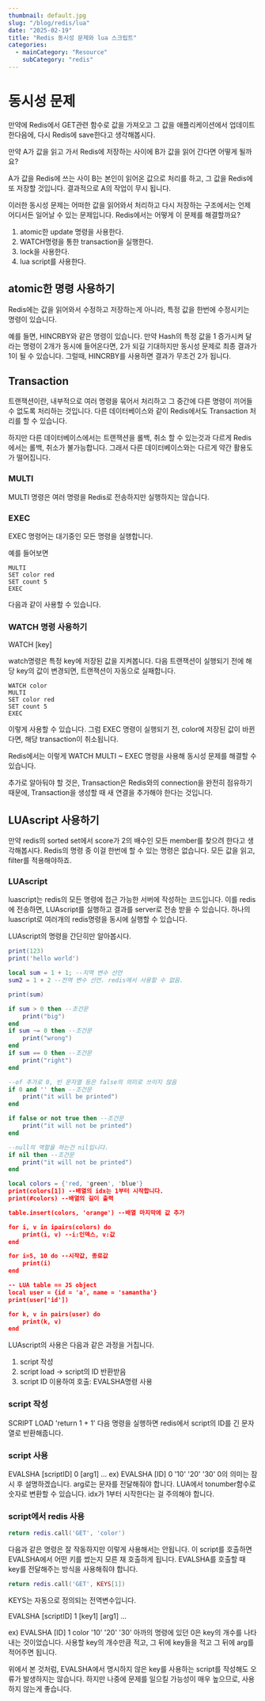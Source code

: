 ```yaml
---
thumbnail: default.jpg
slug: "/blog/redis/lua"
date: "2025-02-19"
title: "Redis 동시성 문제와 lua 스크립트"
categories:
  - mainCategory: "Resource"
    subCategory: "redis"
---
```

# 동시성 문제

만약에 Redis에서 GET관련 함수로 값을 가져오고 그 값을 애플리케이션에서 업데이트 한다음에, 다시 Redis에 save한다고 생각해봅시다.

만약 A가 값을 읽고 가서 Redis에 저장하는 사이에 B가 값을 읽어 간다면 어떻게 될까요?

A가 값을 Redis에 쓰는 사이 B는 본인이 읽어온 값으로 처리를 하고, 그 값을 Redis에 또 저장할 것입니다. 결과적으로 A의 작업이 무시 됩니다.

이러한 동시성 문제는 어떠한 값을 읽어와서 처리하고 다시 저장하는 구조에서는 언제 어디서든 일어날 수 있는 문제입니다. Redis에서는 어떻게 이 문제를 해결할까요?

1. atomic한 update 명령을 사용한다.
2. WATCH명령을 통한 transaction을 실행한다.
3. lock을 사용한다.
4. lua script를 사용한다.

## atomic한 명령 사용하기
Redis에는 값을 읽어와서 수정하고 저장하는게 아니라, 특정 값을 한번에 수정시키는 명령이 있습니다.

예를 들면, HINCRBY와 같은 명령이 있습니다. 
만약 Hash의 특정 값을 1 증가시켜 달라는 명령이 2개가 동시에 들어온다면, 2가 되길 기대하지만 동시성 문제로 최종 결과가 1이 될 수 있습니다.
그럴때, HINCRBY를 사용하면 결과가 무조건 2가 됩니다.

## Transaction

트랜잭션이란, 내부적으로 여러 명령을 묶어서 처리하고 그 중간에 다른 명령이 끼어들 수 없도록 처리하는 것입니다.
다른 데이터베이스와 같이 Redis에서도 Transaction 처리를 할 수 있습니다.

하지만 다른 데이터베이스에서는 트랜잭션을 롤백, 취소 할 수 있는것과 다르게 Redis에서는 롤백, 취소가 불가능합니다. 그래서 다른 데이터베이스와는 다르게 약간 활용도가 떨어집니다.

### MULTI
MULTI 명령은 여러 명령을 Redis로 전송하지만 실행하지는 않습니다.

### EXEC
EXEC 명령어는 대기중인 모든 명령을 실행합니다.

예를 들어보면
```
MULTI
SET color red
SET count 5
EXEC
```
다음과 같이 사용할 수 있습니다.

### WATCH 명령 사용하기
WATCH \[key]

watch명령은 특정 key에 저장된 값을 지켜봅니다.
다음 트랜잭션이 실행되기 전에 해당 key의 값이 변경되면, 트랜잭션이 자동으로 실패합니다.

```
WATCH color
MULTI
SET color red
SET count 5
EXEC
```
이렇게 사용할 수 있습니다. 그럼 EXEC 명령이 실행되기 전, color에 저장된 값이 바뀐다면, 해당 transaction이 취소됩니다.

Redis에서는 이렇게 WATCH MULTI ~ EXEC 명령을 사용해 동시성 문제를 해결할 수 있습니다.

추가로 알아둬야 할 것은, Transaction은 Redis와의 connection을 완전히 점유하기 때문에, Transaction을 생성할 때 새 연결을 추가해야 한다는 것입니다.

## LUAscript 사용하기

만약 redis의 sorted set에서 score가 2의 배수인 모든 member를 찾으려 한다고 생각해봅시다.
Redis의 명령 중 이걸 한번에 할 수 있는 명령은 없습니다.
모든 값을 읽고, filter를 적용해야하죠.

### LUAscript
luascript는 redis의 모든 명령에 접근 가능한 서버에 작성하는 코드입니다.
이를 redis에 전송하면, LUAscript를 실행하고 결과를 server로 전송 받을 수 있습니다.
하나의 luascript로 여러개의 redis명령을 동시에 실행할 수 있습니다.

LUAscript의 명령을 간단히만 알아봅시다.

```lua
print(123)
print('hello world')

local sum = 1 + 1; --지역 변수 선언
sum2 = 1 + 2 --전역 변수 선언. redis에서 사용할 수 없음.

print(sum)

if sum > 0 then --조건문
	print("big")
end
if sum ~= 0 then --조건문
	print("wrong")
end
if sum == 0 then --조건문
	print("right")
end

--of 추가로 0, 빈 문자열 등은 false의 의미로 쓰이지 않음
if 0 and '' then --조건문
	print("it will be printed")
end

if false or not true then --조건문
	print("it will not be printed")
end

--null의 역할을 하는건 nil입니다.
if nil then --조건문
	print("it will not be printed")
end
```

```lua
local colors = {'red, 'green', 'blue'}
print(colors[1]) --배열의 idx는 1부터 시작합니다.
print(#colors) --배열의 길이 출력

table.insert(colors, 'orange') --배열 마지막에 값 추가

for i, v in ipairs(colors) do
	print(i, v) --i:인덱스, v:값
end

for i=5, 10 do --시작값, 종료값
	print(i)
end

-- LUA table == JS object
local user = {id = 'a', name = 'samantha'}
print(user['id'])

for k, v in pairs(user) do
	print(k, v)
end
```
LUAscript의 사용은 다음과 같은 과정을 거칩니다.
1. script 작성
2. script load -> script의 ID 반환받음
3. script ID 이용하여 호출: EVALSHA명령 사용


### script 작성

SCRIPT LOAD 'return 1 + 1'
다음 명령을 실행하면 redis에서 script의 ID를 긴 문자열로 반환해줍니다.

### script 사용
EVALSHA \[scriptID] 0 \[arg1] ...
ex) EVALSHA \[ID] 0 '10' '20' '30'
0의 의미는 잠시 후 설명하겠습니다.
arg로는 문자를 전달해줘야 합니다. LUA에서 tonumber함수로 숫자로 변환할 수 있습니다.
idx가 1부터 시작한다는 걸 주의해야 합니다.

### script에서 redis 사용
```lua
return redis.call('GET', 'color')
```
다음과 같은 명령은 잘 작동하지만 이렇게 사용해서는 안됩니다.
이 script를 호출하면 EVALSHA에서 어떤 키를 썼는지 모른 채 호출하게 됩니다.
EVALSHA를 호출할 때 key를 전달해주는 방식을 사용해줘야 합니다.

```lua
return redis.call('GET', KEYS[1])
```
KEYS는 자동으로 정의되는 전역변수입니다.

EVALSHA \[scriptID] 1 \[key1] \[arg1] ...

ex) EVALSHA \[ID] 1 color '10' '20' '30'
아까의 명령에 있던 0은 key의 개수를 나타내는 것이었습니다.
사용할 key의 개수만큼 적고, 그 뒤에 key들을 적고 그 뒤에 arg를 적어주면 됩니다.

위에서 본 것처럼, EVALSHA에서 명시하지 않은 key를 사용하는 script를 작성해도 오류가 발생하지는 않습니다. 하지만 나중에 문제를 일으킬 가능성이 매우 높으므로, 사용하지 않는게 좋습니다.
